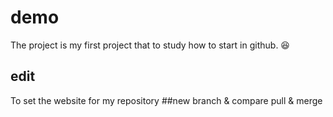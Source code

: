 # demo
The project is my first project that to study how to start in github.  :laughing:
## edit
To set the website for my repository
##new branch & compare pull & merge

